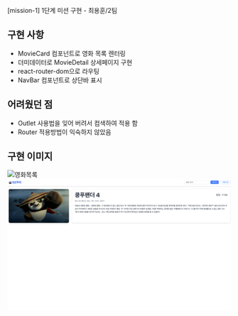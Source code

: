 [mission-1] 1단계 미션 구현 - 최용훈/2팀

## 구현 사항

- MovieCard 컴포넌트로 영화 목록 렌터링
- 더미데이터로 MovieDetail 상세페이지 구현
- react-router-dom으로 라우팅
- NavBar 컴포넌트로 상단바 표시

## 어려웠던 점

- Outlet 사용법을 잊어 버려서 컴색하여 적용 함
- Router 적용방법이 익숙하지 않았음

## 구현 이미지

![영화목록](../src/assets/mission_1_result_1.png)
![상세페이지](../src/assets/mission_1_result_2.png)
